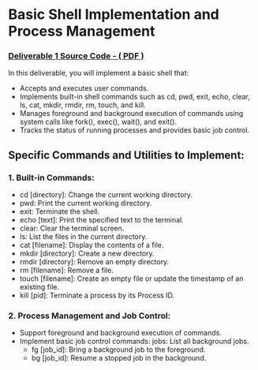 # Basic Shell Implementation and Process Management 

### [Deliverable 1 Source Code - ](../src/1/) [( PDF )](../doc/1.pdf)

In this deliverable, you will implement a basic shell that: 

-  Accepts and executes user commands. 
- Implements built-in shell commands such as cd, pwd, exit, echo, clear, ls, cat, mkdir, rmdir, rm, touch, and kill. 
- Manages foreground and background execution of commands using system calls like fork(), exec(), wait(), and exit(). 
- Tracks the status of running processes and provides basic job control. 


## Specific Commands and Utilities to Implement: 


### 1. Built-in Commands: 
- cd [directory]: Change the current working directory. 
- pwd: Print the current working directory. 
- exit: Terminate the shell. 
- echo [text]: Print the specified text to the terminal. 
- clear: Clear the terminal screen. 
- ls: List the files in the current directory. 
- cat [filename]: Display the contents of a file. 
- mkdir [directory]: Create a new directory. 
- rmdir [directory]: Remove an empty directory. 
- rm [filename]: Remove a file. 
- touch [filename]: Create an empty file or update the timestamp of an existing file. 
- kill [pid]: Terminate a process by its Process ID. 


### 2. Process Management and Job Control: 
- Support foreground and background execution of commands. 
- Implement basic job control commands: 
jobs: List all background jobs. 
    - fg [job_id]: Bring a background job to the foreground. 
    - bg [job_id]: Resume a stopped job in the background. 
